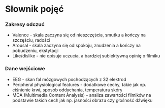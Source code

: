 ﻿# Słownik pojęć

### Zakresy odczuć

* Valence - skala zaczyna się od nieszczęścia, smutku a kończy na szczęściu, radości
* Arousal - skala zaczyna się od spokoju, znudzenia a kończy na pobudzeniu, ekstytacji
* Like/dislike - nie opisuje uczucia, a bardziej subiektywną opinię o filmiku

### Dane wejściowe

* EEG - skan fal mózgowych pochodzących z 32 elektrod
* Peripheral physiological features - dodatkowe cechy, takie jak np. ciśnienie krwi, sposób oddychania, temperatura skóry
* MCA (Multimedia Content Analysis) - analiza zawartości filmików na podstawie takich cech jak np. jasności obrazu czy głośność dźwięku